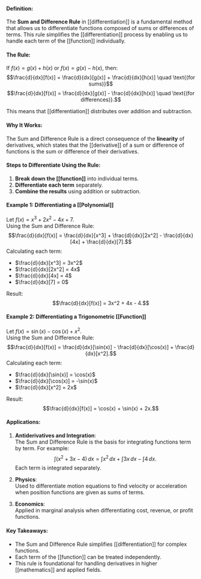 #### Definition:
The **Sum and Difference Rule** in [[differentiation]] is a fundamental method that allows us to differentiate functions composed of sums or differences of terms. This rule simplifies the [[differentiation]] process by enabling us to handle each term of the [[function]] individually.

#### The Rule:
If $f(x) = g(x) + h(x)$ or $f(x) = g(x) - h(x)$, then:
$$\frac{d}{dx}[f(x)] = \frac{d}{dx}[g(x)] + \frac{d}{dx}[h(x)] \quad \text{(for sums)}$$
$$\frac{d}{dx}[f(x)] = \frac{d}{dx}[g(x)] - \frac{d}{dx}[h(x)] \quad \text{(for differences)}.$$

This means that [[differentiation]] distributes over addition and subtraction.

#### Why It Works:
The Sum and Difference Rule is a direct consequence of the **linearity** of derivatives, which states that the [[derivative]] of a sum or difference of functions is the sum or difference of their derivatives.

#### Steps to Differentiate Using the Rule:
1. **Break down the [[function]]** into individual terms.
2. **Differentiate each term** separately.
3. **Combine the results** using addition or subtraction.

#### Example 1: Differentiating a [[Polynomial]]
Let $f(x) = x^3 + 2x^2 - 4x + 7$.  
Using the Sum and Difference Rule:
$$\frac{d}{dx}[f(x)] = \frac{d}{dx}[x^3] + \frac{d}{dx}[2x^2] - \frac{d}{dx}[4x] + \frac{d}{dx}[7].$$
Calculating each term:
- $\frac{d}{dx}[x^3] = 3x^2$
- $\frac{d}{dx}[2x^2] = 4x$
- $\frac{d}{dx}[4x] = 4$
- $\frac{d}{dx}[7] = 0$

Result:
$$\frac{d}{dx}[f(x)] = 3x^2 + 4x - 4.$$
#### Example 2: Differentiating a Trigonometric [[Function]]
Let $f(x) = \sin(x) - \cos(x) + x^2$.  
Using the Sum and Difference Rule:
$$\frac{d}{dx}[f(x)] = \frac{d}{dx}[\sin(x)] - \frac{d}{dx}[\cos(x)] + \frac{d}{dx}[x^2].$$
Calculating each term:
- $\frac{d}{dx}[\sin(x)] = \cos(x)$
- $\frac{d}{dx}[\cos(x)] = -\sin(x)$
- $\frac{d}{dx}[x^2] = 2x$

Result:
$$\frac{d}{dx}[f(x)] = \cos(x) + \sin(x) + 2x.$$
#### Applications:
1. **Antiderivatives and Integration**:  
   The Sum and Difference Rule is the basis for integrating functions term by term. For example:
   $$\int (x^2 + 3x - 4) \, dx = \int x^2 \, dx + \int 3x \, dx - \int 4 \, dx.$$
   Each term is integrated separately.

2. **Physics**:  
   Used to differentiate motion equations to find velocity or acceleration when position functions are given as sums of terms.

3. **Economics**:  
   Applied in marginal analysis when differentiating cost, revenue, or profit functions.

#### Key Takeaways:
- The Sum and Difference Rule simplifies [[differentiation]] for complex functions.
- Each term of the [[function]] can be treated independently.
- This rule is foundational for handling derivatives in higher [[mathematics]] and applied fields.